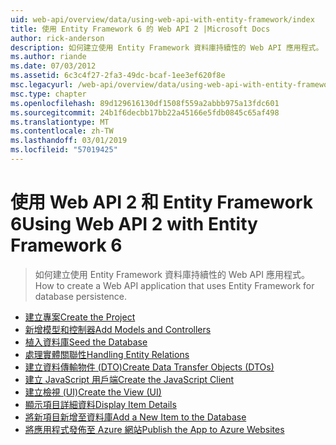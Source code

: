 ```yaml
---
uid: web-api/overview/data/using-web-api-with-entity-framework/index
title: 使用 Entity Framework 6 的 Web API 2 |Microsoft Docs
author: rick-anderson
description: 如何建立使用 Entity Framework 資料庫持續性的 Web API 應用程式。
ms.author: riande
ms.date: 07/03/2012
ms.assetid: 6c3c4f27-2fa3-49dc-bcaf-1ee3ef620f8e
msc.legacyurl: /web-api/overview/data/using-web-api-with-entity-framework
msc.type: chapter
ms.openlocfilehash: 89d129616130df1508f559a2abbb975a13fdc601
ms.sourcegitcommit: 24b1f6decbb17bb22a45166e5fdb0845c65af498
ms.translationtype: MT
ms.contentlocale: zh-TW
ms.lasthandoff: 03/01/2019
ms.locfileid: "57019425"
---
```

<a name="using-web-api-2-with-entity-framework-6"></a><span data-ttu-id="c0454-103">使用 Web API 2 和 Entity Framework 6</span><span class="sxs-lookup"><span data-stu-id="c0454-103">Using Web API 2 with Entity Framework 6</span></span>
====================
> <span data-ttu-id="c0454-104">如何建立使用 Entity Framework 資料庫持續性的 Web API 應用程式。</span><span class="sxs-lookup"><span data-stu-id="c0454-104">How to create a Web API application that uses Entity Framework for database persistence.</span></span>


- [<span data-ttu-id="c0454-105">建立專案</span><span class="sxs-lookup"><span data-stu-id="c0454-105">Create the Project</span></span>](part-1.md)
- [<span data-ttu-id="c0454-106">新增模型和控制器</span><span class="sxs-lookup"><span data-stu-id="c0454-106">Add Models and Controllers</span></span>](part-2.md)
- [<span data-ttu-id="c0454-107">植入資料庫</span><span class="sxs-lookup"><span data-stu-id="c0454-107">Seed the Database</span></span>](part-3.md)
- [<span data-ttu-id="c0454-108">處理實體關聯性</span><span class="sxs-lookup"><span data-stu-id="c0454-108">Handling Entity Relations</span></span>](part-4.md)
- [<span data-ttu-id="c0454-109">建立資料傳輸物件 (DTO)</span><span class="sxs-lookup"><span data-stu-id="c0454-109">Create Data Transfer Objects (DTOs)</span></span>](part-5.md)
- [<span data-ttu-id="c0454-110">建立 JavaScript 用戶端</span><span class="sxs-lookup"><span data-stu-id="c0454-110">Create the JavaScript Client</span></span>](part-6.md)
- [<span data-ttu-id="c0454-111">建立檢視 (UI)</span><span class="sxs-lookup"><span data-stu-id="c0454-111">Create the View (UI)</span></span>](part-7.md)
- [<span data-ttu-id="c0454-112">顯示項目詳細資料</span><span class="sxs-lookup"><span data-stu-id="c0454-112">Display Item Details</span></span>](part-8.md)
- [<span data-ttu-id="c0454-113">將新項目新增至資料庫</span><span class="sxs-lookup"><span data-stu-id="c0454-113">Add a New Item to the Database</span></span>](part-9.md)
- [<span data-ttu-id="c0454-114">將應用程式發佈至 Azure 網站</span><span class="sxs-lookup"><span data-stu-id="c0454-114">Publish the App to Azure Websites</span></span>](part-10.md)
